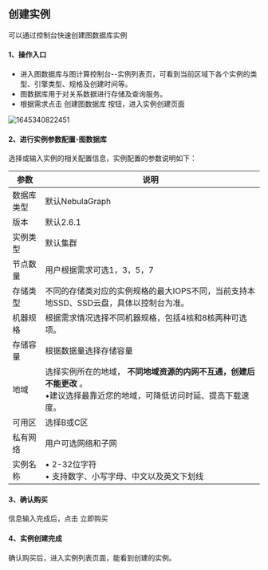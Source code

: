 ## 创建实例
可以通过控制台快速创建图数据库实例

#### 1、操作入口

- 进入图数据库与图计算控制台--实例列表页，可看到当前区域下各个实例的类型、引擎类型、规格及创建时间等。
- 图数据库用于对关系数据进行存储及查询服务。
- 根据需求点击 创建图数据库 按钮，进入实例创建页面

![1645340822451](C:\Users\zhaotongtong10\AppData\Roaming\Typora\typora-user-images\1645340822451.png)

#### 2、进行实例参数配置-图数据库

选择或输入实例的相关配置信息，实例配置的参数说明如下：

| 参数       | 说明                                                         |
| ---------- | ------------------------------------------------------------ |
| 数据库类型 | 默认NebulaGraph                                              |
| 版本       | 默认2.6.1                                                    |
| 实例类型   | 默认集群                                                     |
| 节点数量   | 用户根据需求可选1，3，5，7                                   |
| 存储类型   | 不同的存储类对应的实例规格的最大IOPS不同，当前支持本地SSD、SSD云盘，具体以控制台为准。 |
| 机器规格   | 根据需求情况选择不同机器规格，包括4核和8核两种可选项。       |
| 存储容量   | 根据数据量选择存储容量                                       |
| 地域       | 选择实例所在的地域， **不同地域资源的内网不互通，创建后不能更改** 。<br/>•建议选择最靠近您的地域，可降低访问时延、提高下载速度。 |
| 可用区     | 选择B或C区                                                   |
| 私有网络   | 用户可选网络和子网                                           |
| 实例名称   | • 2-32位字符<br/>• 支持数字、小写字母、中文以及英文下划线    |
#### 3、确认购买

信息输入完成后，点击 立即购买

#### 4、实例创建完成

确认购买后，进入实例列表页面，能看到创建的实例。
